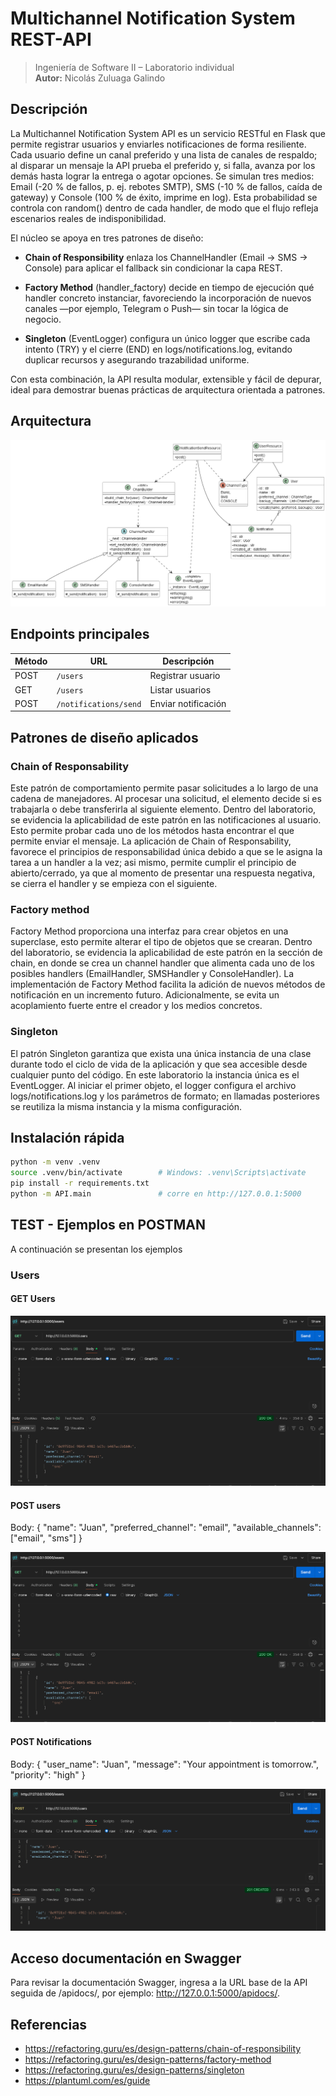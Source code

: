 # Multichannel Notification System REST-API

> Ingeniería de Software II – Laboratorio individual  
> **Autor:** Nicolás Zuluaga Galindo

## Descripción

La Multichannel Notification System API es un servicio RESTful en Flask que permite registrar usuarios y enviarles notificaciones de forma resiliente. Cada usuario define un canal preferido y una lista de canales de respaldo; al disparar un mensaje la API prueba el preferido y, si falla, avanza por los demás hasta lograr la entrega o agotar opciones. Se simulan tres medios: Email (-20 % de fallos, p. ej. rebotes SMTP), SMS (-10 % de fallos, caída de gateway) y Console (100 % de éxito, imprime en log). Esta probabilidad se controla con random() dentro de cada handler, de modo que el flujo refleja escenarios reales de indisponibilidad.

El núcleo se apoya en tres patrones de diseño:

- **Chain of Responsibility** enlaza los ChannelHandler (Email → SMS → Console) para aplicar el fallback sin condicionar la capa REST.

- **Factory Method** (handler_factory) decide en tiempo de ejecución qué handler concreto instanciar, favoreciendo la incorporación de nuevos canales —por ejemplo, Telegram o Push— sin tocar la lógica de negocio.

- **Singleton** (EventLogger) configura un único logger que escribe cada intento (TRY) y el cierre (END) en logs/notifications.log, evitando duplicar recursos y asegurando trazabilidad uniforme.

Con esta combinación, la API resulta modular, extensible y fácil de depurar, ideal para demostrar buenas prácticas de arquitectura orientada a patrones.

## Arquitectura

![Diagrama de clases](out/diagram/diagram.png)

## Endpoints principales

| Método | URL                   | Descripción         |
| ------ | --------------------- | ------------------- |
| POST   | `/users`              | Registrar usuario   |
| GET    | `/users`              | Listar usuarios     |
| POST   | `/notifications/send` | Enviar notificación |

## Patrones de diseño aplicados

### Chain of Responsability

Este patrón de comportamiento permite pasar solicitudes a lo largo de una cadena de manejadores. Al procesar una solicitud, el elemento decide si es trabajarla o debe transferirla al siguiente elemento. Dentro del laboratorio, se evidencia la aplicabilidad de este patrón en las notificaciones al usuario. Esto permite probar cada uno de los métodos hasta encontrar el que permite enviar el mensaje. La aplicación de Chain of Responsability, favorece el principios de responsabilidad única debido a que se le asigna la tarea a un handler a la vez; asi mismo, permite cumplir el principio de abierto/cerrado, ya que al momento de presentar una respuesta negativa, se cierra el handler y se empieza con el siguiente.

### Factory method

Factory Method proporciona una interfaz para crear objetos en una superclase, esto permite alterar el tipo de objetos que se crearan. Dentro del laboratorio, se evidencia la aplicabilidad de este patrón en la sección de chain, en donde se crea un channel handler que alimenta cada uno de los posibles handlers (EmailHandler, SMSHandler y ConsoleHandler). La implementación de Factory Method facilita la adición de nuevos métodos de notificación en un incremento futuro. Adicionalmente, se evita un acoplamiento fuerte entre el creador y los medios concretos.

### Singleton

El patrón Singleton garantiza que exista una única instancia de una clase durante todo el ciclo de vida de la aplicación y que sea accesible desde cualquier punto del código. En este laboratorio la instancia única es el EventLogger. Al iniciar el primer objeto, el logger configura el archivo logs/notifications.log y los parámetros de formato; en llamadas posteriores se reutiliza la misma instancia y la misma configuración.

## Instalación rápida

```bash
python -m venv .venv
source .venv/bin/activate        # Windows: .venv\Scripts\activate
pip install -r requirements.txt
python -m API.main               # corre en http://127.0.0.1:5000
```

## TEST - Ejemplos en POSTMAN

A continuación se presentan los ejemplos

### Users

#### GET Users

![Ejemplo GET Users](Imagenes/Postman/Get%20Users%20-%20POSTMAN.png)

#### POST users

Body:
{
"name": "Juan",
"preferred_channel": "email",
"available_channels": ["email", "sms"]
}

![Ejemplo POST Users](Imagenes/Postman/Get%20Users%20-%20POSTMAN.png)

#### POST Notifications

Body:
{
"user_name": "Juan",
"message": "Your appointment is tomorrow.",
"priority": "high"
}

![Ejemplo POST Notifications](Imagenes/Postman/POST%20Users%20-%20POSTMAN.png)

## Acceso documentación en Swagger

Para revisar la documentación Swagger, ingresa a la URL base de la API seguida de /apidocs/, por ejemplo: http://127.0.0.1:5000/apidocs/.

## Referencias

- https://refactoring.guru/es/design-patterns/chain-of-responsibility
- https://refactoring.guru/es/design-patterns/factory-method
- https://refactoring.guru/es/design-patterns/singleton
- https://plantuml.com/es/guide
